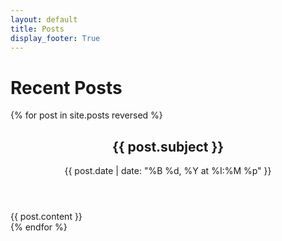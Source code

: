 ```yaml
---
layout: default
title: Posts
display_footer: True
---
```


<h1>Recent Posts</h1>

<div class="microblog-feed">
  {% for post in site.posts reversed %}
    <article class="microblog-post">
      <header>
        <h2>{{ post.subject }}</h2>
        <time datetime="{{ post.date | date_to_xmlschema }}">
          {{ post.date | date: "%B %d, %Y at %I:%M %p" }}
        </time>
      </header>
      <div class="microblog-content">
        {{ post.content }}
      </div>
    </article>
  {% endfor %}
</div>
